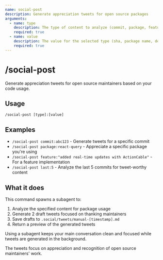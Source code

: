 ```yaml
---
name: social-post
description: Generate appreciation tweets for open source packages
arguments:
  - name: type
    description: The type of content to analyze (commit, package, feature, last)
    required: true
  - name: value
    description: The value for the selected type (sha, package name, description, or number)
    required: true
---
```


# /social-post

Generate appreciation tweets for open source maintainers based on your code usage.

## Usage

`/social-post [type]:[value]`

## Examples

- `/social-post commit:abc123` - Generate tweets for a specific commit
- `/social-post package:react-query` - Appreciate a specific package you're using
- `/social-post feature:"added real-time updates with ActionCable"` - For a feature implementation
- `/social-post last:5` - Analyze the last 5 commits for tweet-worthy content

## What it does

This command spawns a subagent to:

1. Analyze the specified content for package usage
2. Generate 2 draft tweets focused on thanking maintainers
3. Save drafts to `.social/tweets/manual-[timestamp].md`
4. Return a preview of the generated tweets

Using a subagent keeps your main conversation clean and focused while tweets are generated in the background.

The tweets focus on appreciation and recognition of open source maintainers' work.